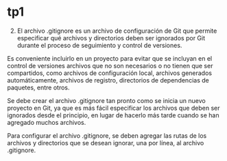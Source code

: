 # tp1

2. El archivo .gitignore es un archivo de configuración de Git que permite especificar qué archivos y directorios deben ser ignorados por Git durante el proceso de seguimiento y control de versiones.

Es conveniente incluirlo en un proyecto para evitar que se incluyan en el control de versiones archivos que no son necesarios o no tienen que ser compartidos, como archivos de configuración local, archivos generados automáticamente, archivos de registro, directorios de dependencias de paquetes, entre otros.

Se debe crear el archivo .gitignore tan pronto como se inicia un nuevo proyecto en Git, ya que es más fácil especificar los archivos que deben ser ignorados desde el principio, en lugar de hacerlo más tarde cuando se han agregado muchos archivos.

Para configurar el archivo .gitignore, se deben agregar las rutas de los archivos y directorios que se desean ignorar, una por línea, al archivo .gitignore. 
